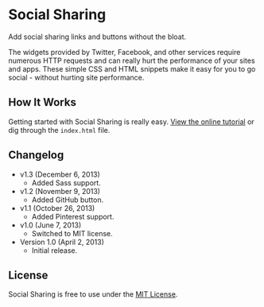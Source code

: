 # Social Sharing
Add social sharing links and buttons without the bloat.

The widgets provided by Twitter, Facebook, and other services require numerous HTTP requests and can really hurt the performance of your sites and apps. These simple CSS and HTML snippets make it easy for you to go social - without hurting site performance.

## How It Works
Getting started with Social Sharing is really easy. [View the online tutorial](http://cferdinandi.github.com/social-sharing/) or dig through the `index.html` file.

## Changelog
* v1.3 (December 6, 2013)
  * Added Sass support.
* v1.2 (November 9, 2013)
  * Added GitHub button.
* v1.1 (October 26, 2013)
  * Added Pinterest support.
* v1.0 (June 7, 2013)
  * Switched to MIT license.
* Version 1.0 (April 2, 2013)
  * Initial release.

## License
Social Sharing is free to use under the [MIT License](http://gomakethings.com/mit/).